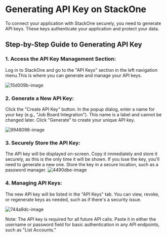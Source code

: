 # Generating API Key on StackOne
To connect your application with StackOne securely, you need to generate API keys. These keys authenticate your application and protect your data.

## Step-by-Step Guide to Generating API Key

### 1. Access the API Key Management Section:
Log in to StackOne and go to the "API Keys" section in the left navigation menu.This is where you can generate and manage your API keys.

![15d009b-image](https://github.com/user-attachments/assets/b0baabb7-6c81-4833-a8df-e15190f5bec5)

### 2. Generate a New API Key:
Click the "Create API Key" button. In the popup dialog, enter a name for your key (e.g., "Job Board Integration"). This name is a label and cannot be changed later. Click "Generate" to create your unique API key.

![9948098-image](https://github.com/user-attachments/assets/f1505d30-45e3-4dfe-8331-71ff485e3681)

### 3. Securely Store the API Key:
The API key will be displayed on-screen. Copy it immediately and store it securely, as this is the only time it will be shown. If you lose the key, you'll need to generate a new one. Store the key in a secure location, such as a password manager.
![4490dbe-image](https://github.com/user-attachments/assets/e7d77a11-1c77-4792-9a91-a568410744ca)

### 4. Managing API Keys:
The new API key will be listed in the "API Keys" tab. You can view, revoke, or regenerate keys as needed, such as if there's a security issue.

![744a9dc-image](https://github.com/user-attachments/assets/6e9a9231-9c61-441b-949e-c3f9ca972517)

Note: The API key is required for all future API calls. Paste it in either the username or password field for basic authentication in any API endpoints, such as "List Accounts."
